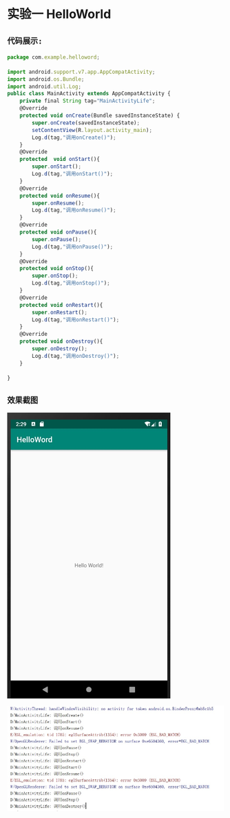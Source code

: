 实验一  HelloWorld
=====
`代码展示:`
----------
```javascript
package com.example.helloword;

import android.support.v7.app.AppCompatActivity;
import android.os.Bundle;
import android.util.Log;
public class MainActivity extends AppCompatActivity {
    private final String tag="MainActivityLife";
    @Override
    protected void onCreate(Bundle savedInstanceState) {
        super.onCreate(savedInstanceState);
        setContentView(R.layout.activity_main);
        Log.d(tag,"调用onCreate()");
    }
    @Override
    protected  void onStart(){
        super.onStart();
        Log.d(tag,"调用onStart()");
    }
    @Override
    protected void onResume(){
        super.onResume();
        Log.d(tag,"调用onResume()");
    }
    @Override
    protected void onPause(){
        super.onPause();
        Log.d(tag,"调用onPause()");
    }
    @Override
    protected void onStop(){
        super.onStop();
        Log.d(tag,"调用onStop()");
    }
    @Override
    protected void onRestart(){
        super.onRestart();
        Log.d(tag,"调用onRestart()");
    }
    @Override
    protected void onDestroy(){
        super.onDestroy();
        Log.d(tag,"调用onDestroy()");
    }

}

```
`效果截图`
-----------
![效果](https://github.com/NickLYD/NickRep/blob/master/HelloWorld/photos/HelloWorld.jpg)

![效果](https://github.com/NickLYD/NickRep/blob/master/HelloWorld/photos/HelloWorldTest.jpg)

